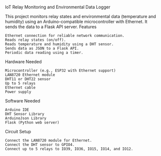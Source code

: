 IoT Relay Monitoring and Environmental Data Logger

This project monitors relay states and environmental data (temperature and humidity) using an Arduino-compatible microcontroller with Ethernet. It sends the data to a Flask API server.
Features

    Ethernet connection for reliable network communication.
    Reads relay states (on/off).
    Reads temperature and humidity using a DHT sensor.
    Sends data as JSON to a Flask API.
    Periodic data reading using a timer.

Hardware Needed

    Microcontroller (e.g., ESP32 with Ethernet support)
    LAN8720 Ethernet module
    DHT11 or DHT22 sensor
    Up to 5 relays
    Ethernet cable
    Power supply

Software Needed

    Arduino IDE
    DHT Sensor Library
    ArduinoJson Library
    Flask (Python web server)

Circuit Setup

    Connect the LAN8720 module for Ethernet.
    Connect the DHT sensor to GPIO4.
    Connect up to 5 relays to IO39, IO36, IO15, IO14, and IO12.
